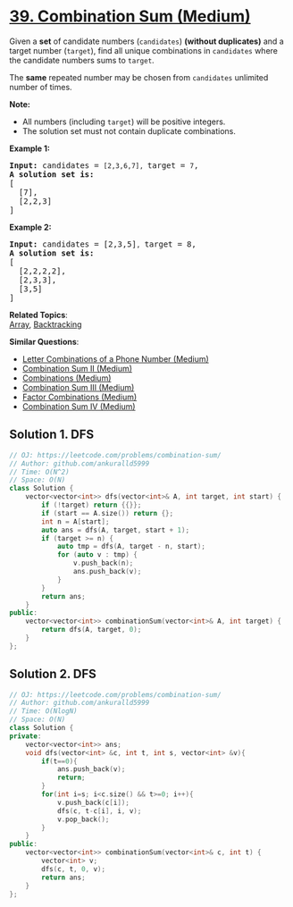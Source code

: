 # [39. Combination Sum (Medium)](https://leetcode.com/problems/combination-sum/)

<p>Given a <strong>set</strong> of candidate numbers (<code>candidates</code>) <strong>(without duplicates)</strong> and a target number (<code>target</code>), find all unique combinations in <code>candidates</code>&nbsp;where the candidate numbers sums to <code>target</code>.</p>

<p>The <strong>same</strong> repeated number may be chosen from <code>candidates</code>&nbsp;unlimited number of times.</p>

<p><strong>Note:</strong></p>

<ul>
	<li>All numbers (including <code>target</code>) will be positive integers.</li>
	<li>The solution set must not contain duplicate combinations.</li>
</ul>

<p><strong>Example 1:</strong></p>

<pre><strong>Input:</strong> candidates = <code>[2,3,6,7], </code>target = <code>7</code>,
<strong>A solution set is:</strong>
[
  [7],
  [2,2,3]
]
</pre>

<p><strong>Example 2:</strong></p>

<pre><strong>Input:</strong> candidates = [2,3,5]<code>, </code>target = 8,
<strong>A solution set is:</strong>
[
&nbsp; [2,2,2,2],
&nbsp; [2,3,3],
&nbsp; [3,5]
]
</pre>


**Related Topics**:  
[Array](https://leetcode.com/tag/array/), [Backtracking](https://leetcode.com/tag/backtracking/)

**Similar Questions**:
* [Letter Combinations of a Phone Number (Medium)](https://leetcode.com/problems/letter-combinations-of-a-phone-number/)
* [Combination Sum II (Medium)](https://leetcode.com/problems/combination-sum-ii/)
* [Combinations (Medium)](https://leetcode.com/problems/combinations/)
* [Combination Sum III (Medium)](https://leetcode.com/problems/combination-sum-iii/)
* [Factor Combinations (Medium)](https://leetcode.com/problems/factor-combinations/)
* [Combination Sum IV (Medium)](https://leetcode.com/problems/combination-sum-iv/)

## Solution 1. DFS

```cpp
// OJ: https://leetcode.com/problems/combination-sum/
// Author: github.com/ankuralld5999
// Time: O(N^2)
// Space: O(N)
class Solution {
    vector<vector<int>> dfs(vector<int>& A, int target, int start) {
        if (!target) return {{}};
        if (start == A.size()) return {};
        int n = A[start];
        auto ans = dfs(A, target, start + 1);
        if (target >= n) {
            auto tmp = dfs(A, target - n, start);
            for (auto v : tmp) {
                v.push_back(n);
                ans.push_back(v);
            }
        }
        return ans;
    }
public:
    vector<vector<int>> combinationSum(vector<int>& A, int target) {
        return dfs(A, target, 0);
    }
};
```

## Solution 2. DFS

```cpp
// OJ: https://leetcode.com/problems/combination-sum/
// Author: github.com/ankuralld5999
// Time: O(NlogN)
// Space: O(N)
class Solution {
private:
    vector<vector<int>> ans;
    void dfs(vector<int> &c, int t, int s, vector<int> &v){
        if(t==0){
            ans.push_back(v);
            return;
        }
        for(int i=s; i<c.size() && t>=0; i++){
            v.push_back(c[i]);
            dfs(c, t-c[i], i, v);
            v.pop_back();
        }
    }
public:
    vector<vector<int>> combinationSum(vector<int>& c, int t) {
        vector<int> v;
        dfs(c, t, 0, v);
        return ans;
    }
};
```
